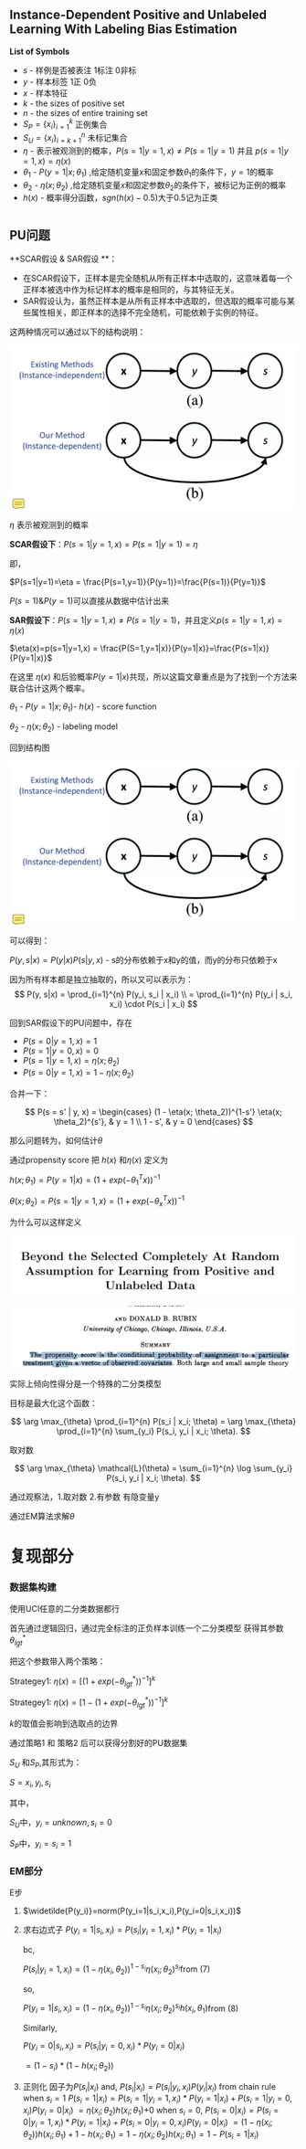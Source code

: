 ## Instance-Dependent Positive and Unlabeled Learning With Labeling Bias Estimation

**List of Symbols**

- $s$ - 样例是否被表注 1标注 0非标
- $y$ - 样本标签 1正 0负
- $x$ - 样本特征
- $k$ - the sizes of positive set
- $n$​ - the sizes of entire training set
- $S_P = \{x_i\}_{i=1}^k$  正例集合
- $S_U = \{x_i\}_{i=k+1}^n$ 未标记集合
- $\eta$ - 表示被观测到的概率，$P(s=1|y=1,x)\neq P(s=1|y=1)$ 并且 $p(s=1|y=1,x) = \eta(x)$
- $\theta_1$ - $P(y=1|x;\theta_1)$ ,给定随机变量$x$和固定参数$\theta_1$的条件下，$y=1$的概率 
- $\theta_2$ - $\eta(x;\theta_2)$ ,给定随机变量$x$和固定参数$\theta_2$​的条件下，被标记为正例的概率
- $h(x)$ - 概率得分函数，$sgn(h(x)-0.5)$​  大于0.5记为正类



# 

## PU问题

**SCAR假设 & SAR假设 **：

- 在SCAR假设下，正样本是完全随机从所有正样本中选取的，这意味着每一个正样本被选中作为标记样本的概率是相同的，与其特征无关。
- SAR假设认为，虽然正样本是从所有正样本中选取的，但选取的概率可能与某些属性相关，即正样本的选择不完全随机，可能依赖于实例的特征。

这两种情况可以通过以下的结构说明：

<img src=".\readme.assets\image-20240408115613060.png" alt="image-20240408115613060" style="zoom:67%;" />

$\eta$ 表示被观测到的概率

**SCAR假设下**：$P(s=1|y=1,x)=P(s=1|y=1)=\eta$

即，

$P(s=1|y=1)=\eta = \frac{P(s=1,y=1)}{P(y=1)}=\frac{P(s=1)}{P(y=1)}$

$P(s=1) \& P(y=1)$​ 可以直接从数据中估计出来



**SAR假设下**：$P(s=1|y=1,x)\neq P(s=1|y=1)$，并且定义$p(s=1|y=1,x) = \eta(x)$​

$\eta(x)=p(s=1|y=1,x) = \frac{P(S=1,y=1|x)}{P(y=1|x)}=\frac{P(s=1|x)}{P(y=1|x)}$

在这里 $\eta(x)$ 和后验概率$P(y=1|x)$​ 共现，所以这篇文章重点是为了找到一个方法来联合估计这两个概率。



$\theta_1$​ - $P(y=1|x;\theta_1)$​  - $h(x)$ - score function

$\theta_2$ - $\eta(x;\theta_2)$ - labeling model



回到结构图

![image-20240408123731849](.\readme.assets\image-20240408123731849.png)

可以得到：

$P(y,s|x) = P(y|x)P(s|y,x)$  - s的分布依赖于x和y的值，而y的分布只依赖于x

因为所有样本都是独立抽取的，所以又可以表示为：
$$
P(y, s|x) = \prod_{i=1}^{n} P(y_i, s_i | x_i) \\
= \prod_{i=1}^{n} P(y_i | s_i, x_i) \cdot P(s_i | x_i)
$$


回到SAR假设下的PU问题中，存在

- $P(s=0|y=1,x) = 1$
- $P(s = 1|y=0,x) = 0$
- $P(s=1|y=1,x) = \eta(x;\theta_2)$​
- $P(s=0|y=1,x) = 1-\eta(x;\theta_2)$​

合并一下：

$$ P(s = s' | y, x) = \begin{cases} (1 - \eta(x; \theta_2))^{1-s'} \eta(x; \theta_2)^{s'}, & y = 1 \\ 1 - s', & y = 0 \end{cases} $$

那么问题转为，如何估计$\theta$

通过propensity score 把 $h(x)$ 和$\eta(x)$​ 定义为

$h(x;\theta_1) = P(y=1|x) = (1+exp(-\theta_1^Tx))^{-1}$

$\theta(x;\theta_2) = P(s=1|y=1,x) = (1+exp(-\theta_x^Tx))^{-1}$​

为什么可以这样定义

![image-20240408130034960](.\readme.assets\image-20240408130034960.png)

![image-20240408130143059](.\readme.assets\image-20240408130143059.png)

实际上倾向性得分是一个特殊的二分类模型



目标是最大化这个函数：

$$ \arg \max_{\theta} \prod_{i=1}^{n} P(s_i | x_i; \theta) = \arg \max_{\theta} \prod_{i=1}^{n} \sum_{y_i} P(s_i, y_i | x_i; \theta). $$

取对数

$$ \arg \max_{\theta} \mathcal{L}(\theta) = \sum_{i=1}^{n} \log \sum_{y_i} P(s_i, y_i | x_i; \theta). $$

通过观察法，1.取对数 2.有参数 有隐变量y

通过EM算法求解$\theta$





# 复现部分

### 数据集构建

使用UCI任意的二分类数据都行

首先通过逻辑回归，通过完全标注的正负样本训练一个二分类模型 获得其参数$\theta_{lgt}^*$

把这个参数带入两个策略：

Strategey1:  $\eta(x) = [(1+exp(-\theta_{lgt}^*))^{-1}]^k$

Strategey1:  $\eta(x) = [1-(1+exp(-\theta_{lgt}^*))^{-1}]^k$

$k$的取值会影响到选取点的边界

通过策略1 和 策略2 后可以获得分割好的PU数据集

$S_U$ 和$S_P$​,其形式为：

$S = {x_i,y_i,s_i}$

其中，

$S_U$中，$y_i=unknown,s_i=0$

$S_P$中，$y_i=s_i=1$ 









### EM部分

E步

1. $\widetilde{P(y_i)}=norm(P(y_i=1|s_i,x_i),P(y_i=0|s_i,x_i))$ 

2. 求右边式子
   $P(y_i=1|s_i,x_i) = P(s_i|y_i=1,x_i)*P(y_i=1|x_i)$​

   bc, 

   $P(s_i|y_i=1,x_i) = (1-\eta(x_i,\theta_2))^{1-s_i}\eta(x_i;\theta_2)^{s_i}$​ from (7)

   so, 

   $P(y_i=1|s_i,x_i) = (1-\eta(x_i,\theta_2))^{1-s_i}\eta(x_i;\theta_2)^{s_i}h(x_i,\theta_1)$​ from (8)

   Similarly, 

   $P(y_i=0|s_i,x_i)=P(s_i|y_i=0,x_i)*P(y_i=0|x_i)$

   $=(1-s_i)*(1-h(x_i;\theta_2))$

3. 正则化 因子为$P(s_i|x_i)$
   and,
   $P(s_i|x_i)= P(s_i|y_i,x_i)P(y_i|x_i)$ from chain rule
   when $s_i=1$
   $P(s_i=1|x_i) = P(s_i=1|y_i=1,x_i)*P(y_i=1|x_i)+P(s_i=1|y_i=0,x_i)P(y_i=0|x_i)$
   $=\eta(x_i;\theta_2)h(x_i;\theta_1)$+0
   when $s_i=0$,
   $P(s_i=0|x_i)=P(s_i=0|y_i=1,x_i)*P(y_i=1|x_i)+P(s_i=0|y_i=0,x_i)P(y_i=0|x_i)$
   $=(1-\eta(x_i;\theta_2))h(x_i;\theta_1)+1-h(x_i;\theta_1)$​
   $=1-\eta(x_i;\theta_2)h(x_i;\theta_1) = 1 - P(s_i=1|x_i)$







